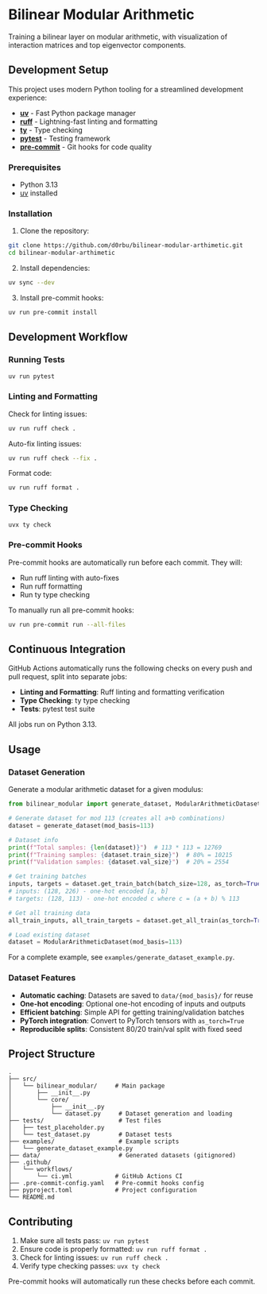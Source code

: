 # Bilinear Modular Arithmetic

Training a bilinear layer on modular arithmetic, with visualization of interaction matrices and top eigenvector components.

## Development Setup

This project uses modern Python tooling for a streamlined development experience:

- **[uv](https://docs.astral.sh/uv/)** - Fast Python package manager
- **[ruff](https://docs.astral.sh/ruff/)** - Lightning-fast linting and formatting
- **[ty](https://docs.astral.sh/ty/)** - Type checking
- **[pytest](https://docs.pytest.org/)** - Testing framework
- **[pre-commit](https://pre-commit.com/)** - Git hooks for code quality

### Prerequisites

- Python 3.13
- [uv](https://docs.astral.sh/uv/getting-started/installation/) installed

### Installation

1. Clone the repository:
```bash
git clone https://github.com/d0rbu/bilinear-modular-arthimetic.git
cd bilinear-modular-arthimetic
```

2. Install dependencies:
```bash
uv sync --dev
```

3. Install pre-commit hooks:
```bash
uv run pre-commit install
```

## Development Workflow

### Running Tests

```bash
uv run pytest
```

### Linting and Formatting

Check for linting issues:
```bash
uv run ruff check .
```

Auto-fix linting issues:
```bash
uv run ruff check --fix .
```

Format code:
```bash
uv run ruff format .
```

### Type Checking

```bash
uvx ty check
```

### Pre-commit Hooks

Pre-commit hooks are automatically run before each commit. They will:
- Run ruff linting with auto-fixes
- Run ruff formatting
- Run ty type checking

To manually run all pre-commit hooks:
```bash
uv run pre-commit run --all-files
```

## Continuous Integration

GitHub Actions automatically runs the following checks on every push and pull request, split into separate jobs:
- **Linting and Formatting**: Ruff linting and formatting verification
- **Type Checking**: ty type checking
- **Tests**: pytest test suite

All jobs run on Python 3.13.

## Usage

### Dataset Generation

Generate a modular arithmetic dataset for a given modulus:

```python
from bilinear_modular import generate_dataset, ModularArithmeticDataset

# Generate dataset for mod 113 (creates all a+b combinations)
dataset = generate_dataset(mod_basis=113)

# Dataset info
print(f"Total samples: {len(dataset)}")  # 113 * 113 = 12769
print(f"Training samples: {dataset.train_size}")  # 80% = 10215
print(f"Validation samples: {dataset.val_size}")  # 20% = 2554

# Get training batches
inputs, targets = dataset.get_train_batch(batch_size=128, as_torch=True)
# inputs: (128, 226) - one-hot encoded [a, b]
# targets: (128, 113) - one-hot encoded c where c = (a + b) % 113

# Get all training data
all_train_inputs, all_train_targets = dataset.get_all_train(as_torch=True)

# Load existing dataset
dataset = ModularArithmeticDataset(mod_basis=113)
```

For a complete example, see `examples/generate_dataset_example.py`.

### Dataset Features

- **Automatic caching**: Datasets are saved to `data/{mod_basis}/` for reuse
- **One-hot encoding**: Optional one-hot encoding of inputs and outputs
- **Efficient batching**: Simple API for getting training/validation batches
- **PyTorch integration**: Convert to PyTorch tensors with `as_torch=True`
- **Reproducible splits**: Consistent 80/20 train/val split with fixed seed

## Project Structure

```
.
├── src/
│   └── bilinear_modular/     # Main package
│       ├── __init__.py
│       └── core/
│           ├── __init__.py
│           └── dataset.py     # Dataset generation and loading
├── tests/                     # Test files
│   ├── test_placeholder.py
│   └── test_dataset.py        # Dataset tests
├── examples/                  # Example scripts
│   └── generate_dataset_example.py
├── data/                      # Generated datasets (gitignored)
├── .github/
│   └── workflows/
│       └── ci.yml            # GitHub Actions CI
├── .pre-commit-config.yaml   # Pre-commit hooks config
├── pyproject.toml            # Project configuration
└── README.md
```

## Contributing

1. Make sure all tests pass: `uv run pytest`
2. Ensure code is properly formatted: `uv run ruff format .`
3. Check for linting issues: `uv run ruff check .`
4. Verify type checking passes: `uvx ty check`

Pre-commit hooks will automatically run these checks before each commit.
